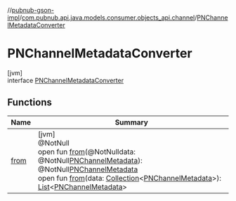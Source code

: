 //[pubnub-gson-impl](../../../index.md)/[com.pubnub.api.java.models.consumer.objects_api.channel](../index.md)/[PNChannelMetadataConverter](index.md)

# PNChannelMetadataConverter

[jvm]\
interface [PNChannelMetadataConverter](index.md)

## Functions

| Name | Summary |
|---|---|
| [from](from.md) | [jvm]<br>@NotNull<br>open fun [from](from.md)(@NotNulldata: @NotNull[PNChannelMetadata](../../../../../pubnub-kotlin/pubnub-kotlin-api/pubnub-kotlin-api/com.pubnub.api.models.consumer.objects.channel/-p-n-channel-metadata/index.md)): @NotNull[PNChannelMetadata](../../../../../pubnub-gson/pubnub-gson-api/pubnub-gson-api/com.pubnub.api.java.models.consumer.objects_api.channel/-p-n-channel-metadata/index.md)<br>open fun [from](from.md)(data: [Collection](https://docs.oracle.com/javase/8/docs/api/java/util/Collection.html)&lt;[PNChannelMetadata](../../../../../pubnub-kotlin/pubnub-kotlin-api/pubnub-kotlin-api/com.pubnub.api.models.consumer.objects.channel/-p-n-channel-metadata/index.md)&gt;): [List](https://docs.oracle.com/javase/8/docs/api/java/util/List.html)&lt;[PNChannelMetadata](../../../../../pubnub-gson/pubnub-gson-api/pubnub-gson-api/com.pubnub.api.java.models.consumer.objects_api.channel/-p-n-channel-metadata/index.md)&gt; |
